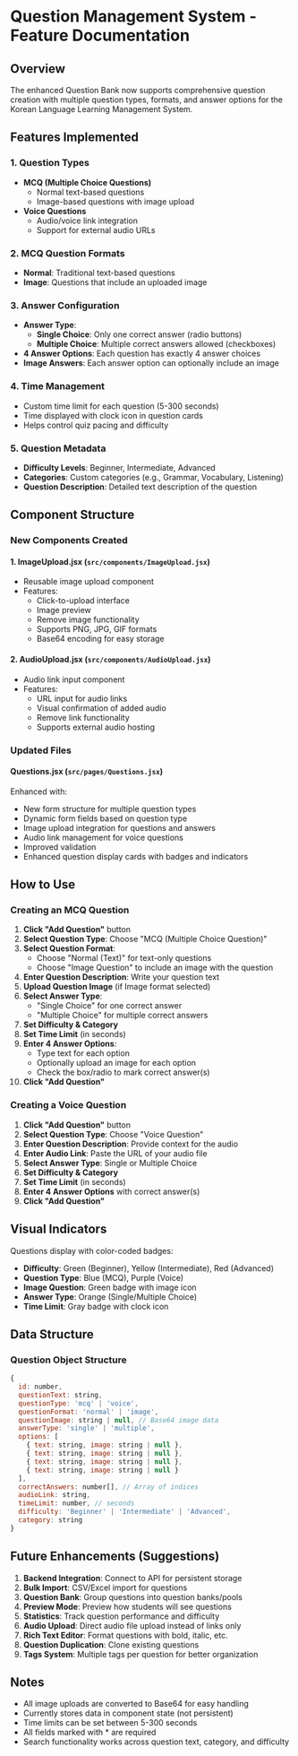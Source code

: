 # Question Management System - Feature Documentation

## Overview
The enhanced Question Bank now supports comprehensive question creation with multiple question types, formats, and answer options for the Korean Language Learning Management System.

## Features Implemented

### 1. **Question Types**
- **MCQ (Multiple Choice Questions)**
  - Normal text-based questions
  - Image-based questions with image upload
- **Voice Questions**
  - Audio/voice link integration
  - Support for external audio URLs

### 2. **MCQ Question Formats**
- **Normal**: Traditional text-based questions
- **Image**: Questions that include an uploaded image

### 3. **Answer Configuration**
- **Answer Type**:
  - **Single Choice**: Only one correct answer (radio buttons)
  - **Multiple Choice**: Multiple correct answers allowed (checkboxes)
- **4 Answer Options**: Each question has exactly 4 answer choices
- **Image Answers**: Each answer option can optionally include an image

### 4. **Time Management**
- Custom time limit for each question (5-300 seconds)
- Time displayed with clock icon in question cards
- Helps control quiz pacing and difficulty

### 5. **Question Metadata**
- **Difficulty Levels**: Beginner, Intermediate, Advanced
- **Categories**: Custom categories (e.g., Grammar, Vocabulary, Listening)
- **Question Description**: Detailed text description of the question

## Component Structure

### New Components Created

#### 1. **ImageUpload.jsx** (`src/components/ImageUpload.jsx`)
- Reusable image upload component
- Features:
  - Click-to-upload interface
  - Image preview
  - Remove image functionality
  - Supports PNG, JPG, GIF formats
  - Base64 encoding for easy storage

#### 2. **AudioUpload.jsx** (`src/components/AudioUpload.jsx`)
- Audio link input component
- Features:
  - URL input for audio links
  - Visual confirmation of added audio
  - Remove link functionality
  - Supports external audio hosting

### Updated Files

#### **Questions.jsx** (`src/pages/Questions.jsx`)
Enhanced with:
- New form structure for multiple question types
- Dynamic form fields based on question type
- Image upload integration for questions and answers
- Audio link management for voice questions
- Improved validation
- Enhanced question display cards with badges and indicators

## How to Use

### Creating an MCQ Question

1. **Click "Add Question"** button
2. **Select Question Type**: Choose "MCQ (Multiple Choice Question)"
3. **Select Question Format**: 
   - Choose "Normal (Text)" for text-only questions
   - Choose "Image Question" to include an image with the question
4. **Enter Question Description**: Write your question text
5. **Upload Question Image** (if Image format selected)
6. **Select Answer Type**:
   - "Single Choice" for one correct answer
   - "Multiple Choice" for multiple correct answers
7. **Set Difficulty & Category**
8. **Set Time Limit** (in seconds)
9. **Enter 4 Answer Options**:
   - Type text for each option
   - Optionally upload an image for each option
   - Check the box/radio to mark correct answer(s)
10. **Click "Add Question"**

### Creating a Voice Question

1. **Click "Add Question"** button
2. **Select Question Type**: Choose "Voice Question"
3. **Enter Question Description**: Provide context for the audio
4. **Enter Audio Link**: Paste the URL of your audio file
5. **Select Answer Type**: Single or Multiple Choice
6. **Set Difficulty & Category**
7. **Set Time Limit** (in seconds)
8. **Enter 4 Answer Options** with correct answer(s)
9. **Click "Add Question"**

## Visual Indicators

Questions display with color-coded badges:
- **Difficulty**: Green (Beginner), Yellow (Intermediate), Red (Advanced)
- **Question Type**: Blue (MCQ), Purple (Voice)
- **Image Question**: Green badge with image icon
- **Answer Type**: Orange (Single/Multiple Choice)
- **Time Limit**: Gray badge with clock icon

## Data Structure

### Question Object Structure
```javascript
{
  id: number,
  questionText: string,
  questionType: 'mcq' | 'voice',
  questionFormat: 'normal' | 'image',
  questionImage: string | null, // Base64 image data
  answerType: 'single' | 'multiple',
  options: [
    { text: string, image: string | null },
    { text: string, image: string | null },
    { text: string, image: string | null },
    { text: string, image: string | null }
  ],
  correctAnswers: number[], // Array of indices
  audioLink: string,
  timeLimit: number, // seconds
  difficulty: 'Beginner' | 'Intermediate' | 'Advanced',
  category: string
}
```

## Future Enhancements (Suggestions)

1. **Backend Integration**: Connect to API for persistent storage
2. **Bulk Import**: CSV/Excel import for questions
3. **Question Bank**: Group questions into question banks/pools
4. **Preview Mode**: Preview how students will see questions
5. **Statistics**: Track question performance and difficulty
6. **Audio Upload**: Direct audio file upload instead of links only
7. **Rich Text Editor**: Format questions with bold, italic, etc.
8. **Question Duplication**: Clone existing questions
9. **Tags System**: Multiple tags per question for better organization

## Notes

- All image uploads are converted to Base64 for easy handling
- Currently stores data in component state (not persistent)
- Time limits can be set between 5-300 seconds
- All fields marked with * are required
- Search functionality works across question text, category, and difficulty
